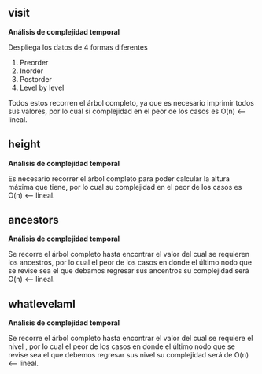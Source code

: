 ## visit

**Análisis de complejidad temporal**

Despliega los datos de 4 formas diferentes
1. Preorder
2. Inorder
3. Postorder
4. Level by level

Todos estos recorren el árbol completo, ya que es necesario imprimir todos sus valores, por lo cual si complejidad en el peor de los casos es O(n) <-- lineal.

## height

**Análisis de complejidad temporal**

Es necesario recorrer el árbol completo para poder calcular la altura máxima que tiene,  por lo cual su complejidad en el peor de los casos es O(n) <-- lineal.

## ancestors

**Análisis de complejidad temporal**

Se recorre el árbol completo hasta encontrar el valor del cual se requieren los ancestros, por lo cual el peor de los casos en donde el último nodo que se revise sea el que debamos regresar sus ancentros su complejidad será O(n) <-- lineal.

## whatlevelamI

**Análisis de complejidad temporal**

Se recorre el árbol completo hasta encontrar el valor del cual se requiere el nivel , por lo cual el peor de los casos en donde el último nodo que se revise sea el que debemos regresar sus nivel su complejidad será de O(n) <-- lineal.
